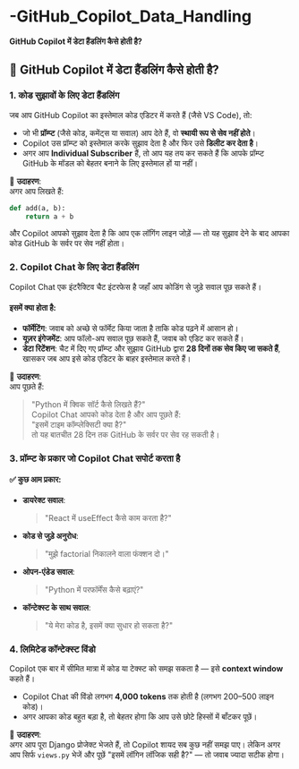 # -GitHub_Copilot_Data_Handling

 **GitHub Copilot में डेटा हैंडलिंग कैसे होती है?**

## 🔹 GitHub Copilot में डेटा हैंडलिंग कैसे होती है?

### 1. **कोड सुझावों के लिए डेटा हैंडलिंग**
जब आप GitHub Copilot का इस्तेमाल कोड एडिटर में करते हैं (जैसे VS Code), तो:

- जो भी **प्रॉम्प्ट** (जैसे कोड, कमेंट्स या सवाल) आप देते हैं, वो **स्थायी रूप से सेव नहीं होते**।
- Copilot उस प्रॉम्प्ट को इस्तेमाल करके सुझाव देता है और फिर उसे **डिलीट कर देता है**।
- अगर आप **Individual Subscriber** हैं, तो आप यह तय कर सकते हैं कि आपके प्रॉम्प्ट GitHub के मॉडल को बेहतर बनाने के लिए इस्तेमाल हों या नहीं।

📌 **उदाहरण**:  
अगर आप लिखते हैं:  
```python
def add(a, b):
    return a + b
```
और Copilot आपको सुझाव देता है कि आप एक लॉगिंग लाइन जोड़ें — तो यह सुझाव देने के बाद आपका कोड GitHub के सर्वर पर सेव नहीं होता।

### 2. **Copilot Chat के लिए डेटा हैंडलिंग**
Copilot Chat एक इंटरैक्टिव चैट इंटरफेस है जहाँ आप कोडिंग से जुड़े सवाल पूछ सकते हैं।

#### इसमें क्या होता है:
- **फॉर्मेटिंग**: जवाब को अच्छे से फॉर्मेट किया जाता है ताकि कोड पढ़ने में आसान हो।
- **यूज़र इंगेजमेंट**: आप फॉलो-अप सवाल पूछ सकते हैं, जवाब को एडिट कर सकते हैं।
- **डेटा रिटेंशन**: चैट में दिए गए प्रॉम्प्ट और सुझाव GitHub द्वारा **28 दिनों तक सेव किए जा सकते हैं**, खासकर जब आप इसे कोड एडिटर के बाहर इस्तेमाल करते हैं।

📌 **उदाहरण**:  
आप पूछते हैं:  
> "Python में क्विक सॉर्ट कैसे लिखते हैं?"  
Copilot Chat आपको कोड देता है और आप पूछते हैं:  
> "इसमें टाइम कॉम्प्लेक्सिटी क्या है?"  
तो यह बातचीत 28 दिन तक GitHub के सर्वर पर सेव रह सकती है।

### 3. **प्रॉम्प्ट के प्रकार जो Copilot Chat सपोर्ट करता है**

#### ✅ कुछ आम प्रकार:
- **डायरेक्ट सवाल**:  
  > "React में useEffect कैसे काम करता है?"

- **कोड से जुड़े अनुरोध**:  
  > "मुझे factorial निकालने वाला फंक्शन दो।"

- **ओपन-एंडेड सवाल**:  
  > "Python में परफॉर्मेंस कैसे बढ़ाएं?"

- **कॉन्टेक्स्ट के साथ सवाल**:  
  > "ये मेरा कोड है, इसमें क्या सुधार हो सकता है?"


### 4. **लिमिटेड कॉन्टेक्स्ट विंडो**
Copilot एक बार में सीमित मात्रा में कोड या टेक्स्ट को समझ सकता है — इसे **context window** कहते हैं।

- Copilot Chat की विंडो लगभग **4,000 tokens** तक होती है (लगभग 200–500 लाइन कोड)।
- अगर आपका कोड बहुत बड़ा है, तो बेहतर होगा कि आप उसे छोटे हिस्सों में बाँटकर पूछें।

📌 **उदाहरण**:  
अगर आप पूरा Django प्रोजेक्ट भेजते हैं, तो Copilot शायद सब कुछ नहीं समझ पाए। लेकिन अगर आप सिर्फ `views.py` भेजें और पूछें "इसमें लॉगिन लॉजिक सही है?" — तो जवाब ज्यादा सटीक होगा।

